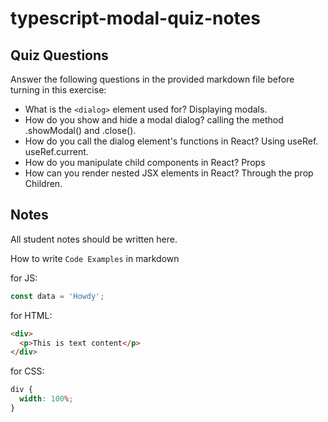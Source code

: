 # typescript-modal-quiz-notes

## Quiz Questions

Answer the following questions in the provided markdown file before turning in this exercise:

- What is the `<dialog>` element used for?
  Displaying modals.
- How do you show and hide a modal dialog?
  calling the method .showModal() and .close().
- How do you call the dialog element's functions in React?
  Using useRef. useRef.current.
- How do you manipulate child components in React?
  Props
- How can you render nested JSX elements in React?
  Through the prop Children.

## Notes

All student notes should be written here.

How to write `Code Examples` in markdown

for JS:

```javascript
const data = 'Howdy';
```

for HTML:

```html
<div>
  <p>This is text content</p>
</div>
```

for CSS:

```css
div {
  width: 100%;
}
```
